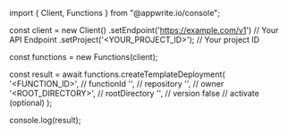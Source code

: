 import { Client, Functions } from "@appwrite.io/console";

const client = new Client()
    .setEndpoint('https://example.com/v1') // Your API Endpoint
    .setProject('<YOUR_PROJECT_ID>'); // Your project ID

const functions = new Functions(client);

const result = await functions.createTemplateDeployment(
    '<FUNCTION_ID>', // functionId
    '<REPOSITORY>', // repository
    '<OWNER>', // owner
    '<ROOT_DIRECTORY>', // rootDirectory
    '<VERSION>', // version
    false // activate (optional)
);

console.log(result);
